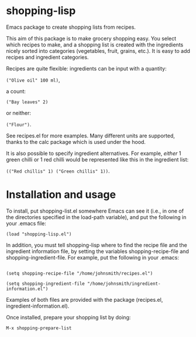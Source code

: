 shopping-lisp
=============

Emacs package to create shopping lists from recipes.

This aim of this package is to make grocery shopping easy. You
select which recipes to make, and a shopping list is created with the
ingredients nicely sorted into categories (vegetables, fruit, grains,
etc.). It is easy to add recipes and ingredient categories.

Recipes are quite flexible: ingredients can be input with a quantity:

<code>("Olive oil" 100 ml)</code>,

a count:

<code>("Bay leaves" 2)</code>

or neither:

<code>("Flour")</code>.

See recipes.el for more examples. Many different units are
supported, thanks to the calc package which is used under the hood.

It is also possible to specify ingredient alternatives. For example, *either* 1 green chilli or 1 red chilli would be represented like this in the ingredient list:

<code>(("Red chillis" 1) ("Green chillis" 1))</code>.

Installation and usage
======================

To install, put shopping-list.el somewhere Emacs can see it (i.e., in
one of the directories specified in the load-path variable), and put
the following in your .emacs file:

<code>(load "shopping-lisp.el")</code>

In addition, you must tell shopping-lisp where to find the recipe
file and the ingredient information file, by setting the variables
shopping-recipe-file and shopping-ingredient-file. For example, put
the following in your .emacs:

<code>
(setq shopping-recipe-file "/home/johnsmith/recipes.el")
</code>

<code>
(setq shopping-ingredient-file "/home/johnsmith/ingredient-information.el")
</code>

Examples of both files are provided with the package (recipes.el,
ingredient-information.el).

Once installed, prepare your shopping list by doing:

<code>M-x shopping-prepare-list</code>
